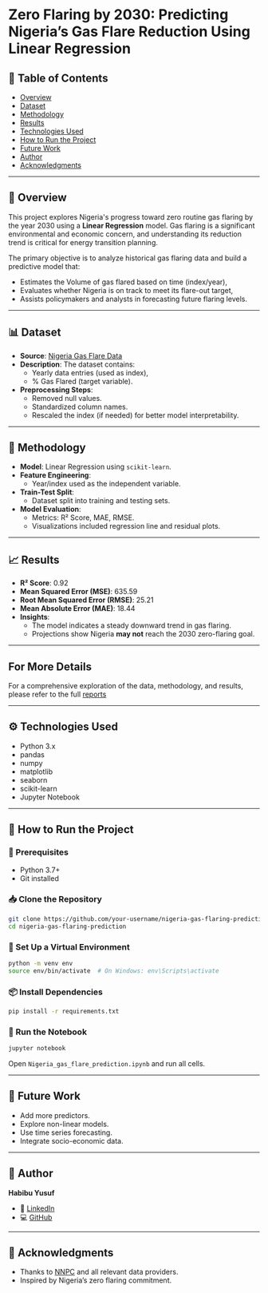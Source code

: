 
# **Zero Flaring by 2030: Predicting Nigeria’s Gas Flare Reduction Using Linear Regression**

## 📑 Table of Contents
- [Overview](#overview)
- [Dataset](#dataset)
- [Methodology](#methodology)
- [Results](#results)
- [Technologies Used](#technologies-used)
- [How to Run the Project](#how-to-run-the-project)
- [Future Work](#future-work)
- [Author](#author)
- [Acknowledgments](#acknowledgments)

---

## 📌 Overview

This project explores Nigeria's progress toward zero routine gas flaring by the year 2030 using a **Linear Regression** model. Gas flaring is a significant environmental and economic concern, and understanding its reduction trend is critical for energy transition planning.

The primary objective is to analyze historical gas flaring data and build a predictive model that:
- Estimates the Volume of gas flared based on time (index/year),
- Evaluates whether Nigeria is on track to meet its flare-out target,
- Assists policymakers and analysts in forecasting future flaring levels.

---

## 📊 Dataset

- **Source**: [Nigeria Gas Flare Data](https://docs.google.com/spreadsheets/d/1cIqd6z6gODWbuwidQwFxjDCGsr3_fWUK2ZWblHJsl2o/edit?usp=drive_link)
- **Description**: The dataset contains:
  - Yearly data entries (used as index),
  - % Gas Flared (target variable).
- **Preprocessing Steps**:
  - Removed null values.
  - Standardized column names.
  - Rescaled the index (if needed) for better model interpretability.

---

## 🧠 Methodology

- **Model**: Linear Regression using `scikit-learn`.
- **Feature Engineering**:
  - Year/index used as the independent variable.
- **Train-Test Split**:
  - Dataset split into training and testing sets.
- **Model Evaluation**:
  - Metrics: R² Score, MAE, RMSE.
  - Visualizations included regression line and residual plots.

---

## 📈 Results

- **R² Score**: 0.92
- **Mean Squared Error (MSE)**: 635.59
- **Root Mean Squared Error (RMSE)**: 25.21
- **Mean Absolute Error (MAE)**: 18.44
- **Insights**:
  - The model indicates a steady downward trend in gas flaring.
  - Projections show Nigeria **may not** reach the 2030 zero-flaring goal.


---
## For More Details 

For a comprehensive exploration of the data, methodology, and results, please refer to the full [reports](https://sites.google.com/d/1hakySC_W_tO9KMYGFGO2o-2joZSA-zzf/p/1rbZ3SLPwvTNWy9aFo59NiGomCeJKdHG0/edit) 

---

## ⚙️ Technologies Used

- Python 3.x
- pandas
- numpy
- matplotlib
- seaborn
- scikit-learn
- Jupyter Notebook

---

## 🚀 How to Run the Project

### 🔧 Prerequisites
- Python 3.7+
- Git installed

### 📥 Clone the Repository
```bash
git clone https://github.com/your-username/nigeria-gas-flaring-prediction.git
cd nigeria-gas-flaring-prediction
```

### 🧪 Set Up a Virtual Environment
```bash
python -m venv env
source env/bin/activate  # On Windows: env\Scripts\activate
```

### 📦 Install Dependencies
```bash
pip install -r requirements.txt
```

### 📓 Run the Notebook
```bash
jupyter notebook
```
Open `Nigeria_gas_flare_prediction.ipynb` and run all cells.

---

## 🔮 Future Work

- Add more predictors.
- Explore non-linear models.
- Use time series forecasting.
- Integrate socio-economic data.

---

## 👤 Author

**Habibu Yusuf**  
- 💼 [LinkedIn](https://www.linkedin.com/in/habibu-yusuf/)  
- 💻 [GitHub](https://github.com/yusufhabibu)

---

## 🙏 Acknowledgments

- Thanks to [NNPC](https://www.nnpcgroup.com) and all relevant data providers.
- Inspired by Nigeria’s zero flaring commitment.
